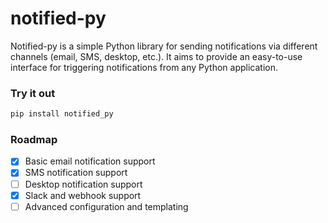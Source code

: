 # notified-py

Notified-py is a simple Python library for sending notifications via different channels (email, SMS, desktop, etc.).
It aims to provide an easy-to-use interface for triggering notifications from any Python application.

### Try it out

```python
pip install notified_py
```

### Roadmap

- [x] Basic email notification support
- [x] SMS notification support
- [ ] Desktop notification support
- [x] Slack and webhook support
- [ ] Advanced configuration and templating
